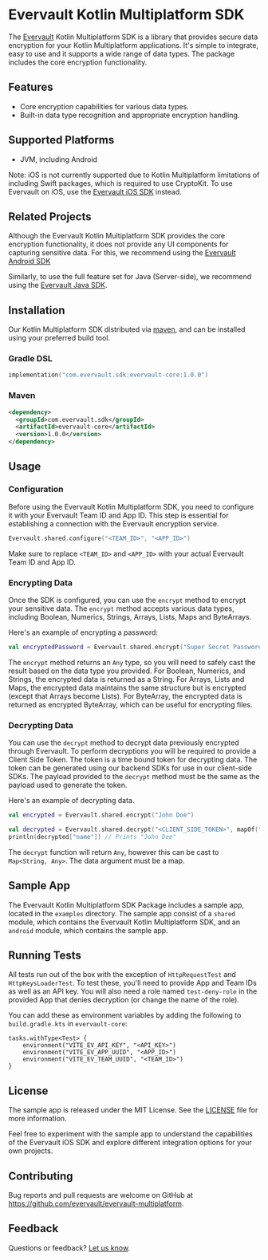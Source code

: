 # Evervault Kotlin Multiplatform SDK

The [Evervault](https://evervault.com/) Kotlin Multiplatform SDK is a library that provides secure data encryption for your Kotlin Multiplatform applications. It's simple to integrate, easy to use and it supports a wide range of data types. The package includes the core encryption functionality.

## Features
- Core encryption capabilities for various data types.
- Built-in data type recognition and appropriate encryption handling.

## Supported Platforms
- JVM, including Android

Note: iOS is not currently supported due to Kotlin Multiplatform limitations of including Swift packages, which is required to use CryptoKit. To use Evervault on iOS, use the [Evervault iOS SDK](https://github.com/evervault/evervault-ios) instead.

## Related Projects

Although the Evervault Kotlin Multiplatform SDK provides the core encryption functionality, it does not provide any UI components for capturing sensitive data. For this, we recommend using the [Evervault Android SDK](https://github.com/evervault/evervault-android)

Similarly, to use the full feature set for Java (Server-side), we recommend using the [Evervault Java SDK](https://github.com/evervault/evervault-java).

## Installation

Our Kotlin Multiplatform SDK distributed via [maven](https://search.maven.org/artifact/com.evervault.sdk/lib), and can be installed using your preferred build tool.

### Gradle DSL

```kotlin
implementation("com.evervault.sdk:evervault-core:1.0.0")
```

### Maven

```xml
<dependency>
  <groupId>com.evervault.sdk</groupId>
  <artifactId>evervault-core</artifactId>
  <version>1.0.0</version>
</dependency>
```

## Usage

### Configuration

Before using the Evervault Kotlin Multiplatform SDK, you need to configure it with your Evervault Team ID and App ID. This step is essential for establishing a connection with the Evervault encryption service.

```kotlin
Evervault.shared.configure("<TEAM_ID>", "<APP_ID>")
```

Make sure to replace `<TEAM_ID>` and `<APP_ID>` with your actual Evervault Team ID and App ID.

### Encrypting Data

Once the SDK is configured, you can use the `encrypt` method to encrypt your sensitive data. The `encrypt` method accepts various data types, including Boolean, Numerics, Strings, Arrays, Lists, Maps and ByteArrays.

Here's an example of encrypting a password:

```kotlin
val encryptedPassword = Evervault.shared.encrypt("Super Secret Password")
```

The `encrypt` method returns an `Any` type, so you will need to safely cast the result based on the data type you provided. For Boolean, Numerics, and Strings, the encrypted data is returned as a String. For Arrays, Lists and Maps, the encrypted data maintains the same structure but is encrypted (except that Arrays become Lists). For ByteArray, the encrypted data is returned as encrypted ByteArray, which can be useful for encrypting files.

### Decrypting Data

You can use the `decrypt` method to decrypt data previously encrypted through Evervault. To perform decryptions you will be required to provide a Client Side Token. The token is a time bound token for decrypting data. The token can be generated using our backend SDKs for use in our client-side SDKs. The payload provided to the `decrypt` method must be the same as the payload used to generate the token.


Here's an example of decrypting data.

```kotlin
val encrypted = Evervault.shared.encrypt("John Doe")

val decrypted = Evervault.shared.decrypt("<CLIENT_SIDE_TOKEN>", mapOf("name" to encrypted)) as Map<String, Any>
println(decrypted["name"]) // Prints "John Doe"
```

The `decrypt` function will return `Any`, however this can be cast to `Map<String, Any>`. The data argument must be a map.

## Sample App

The Evervault Kotlin Multiplatform SDK Package includes a sample app, located in the `examples` directory. The sample app consist of a `shared` module, which contains the Evervault Kotlin Multiplatform SDK, and an `android` module, which contains the sample app.

## Running Tests

All tests run out of the box with the exception of `HttpRequestTest` and `HttpKeysLoaderTest`. To test these, you'll need to provide App and Team IDs as well as an API key. You will also need a role named `test-deny-role` in the provided App that denies decryption (or change the name of the role).

You can add these as environment variables by adding the following to `build.gradle.kts` in `evervault-core`:

```
tasks.withType<Test> {
    environment("VITE_EV_API_KEY", "<API_KEY>")
    environment("VITE_EV_APP_UUID", "<APP_ID>")
    environment("VITE_EV_TEAM_UUID", "<TEAM_ID>")
}
```

## License

The sample app is released under the MIT License. See the [LICENSE](https://github.com/evervault/evervault-multiplatform/blob/main/LICENSE) file for more information.

Feel free to experiment with the sample app to understand the capabilities of the Evervault iOS SDK and explore different integration options for your own projects.

## Contributing

Bug reports and pull requests are welcome on GitHub at https://github.com/evervault/evervault-multiplatform.

## Feedback

Questions or feedback? [Let us know](mailto:support@evervault.com).
